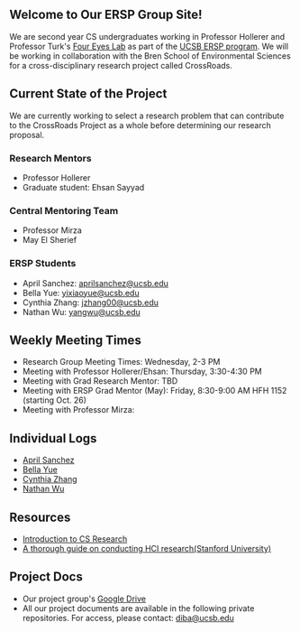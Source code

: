 ## Welcome to Our ERSP Group Site!

We are second year CS undergraduates working in Professor Hollerer and Professor Turk's [Four Eyes Lab](http://ilab.cs.ucsb.edu/) as part of the [UCSB ERSP program](https://sites.google.com/site/erspucsb/home). We will be working in collaboration with the Bren School of Environmental Sciences for a cross-disciplinary research project called CrossRoads. 

## Current State of the Project
We are currently working to select a research problem that can contribute to the CrossRoads Project as a whole before determining our research proposal. 

### Research Mentors
* Professor Hollerer
* Graduate student: Ehsan Sayyad

### Central Mentoring Team
* Professor Mirza
* May El Sherief 

### ERSP Students
* April Sanchez: aprilsanchez@ucsb.edu
* Bella Yue: yixiaoyue@ucsb.edu
* Cynthia Zhang: jzhang00@ucsb.edu
* Nathan Wu: yangwu@ucsb.edu  


## Weekly Meeting Times

* Research Group Meeting Times: Wednesday, 2-3 PM
* Meeting with Professor Hollerer/Ehsan: Thursday, 3:30-4:30 PM
* Meeting with Grad Research Mentor: TBD
* Meeting with ERSP Grad Mentor (May): Friday, 8:30-9:00 AM HFH 1152 (starting Oct. 26)
* Meeting with Professor Mirza:


## Individual Logs

* [April Sanchez](https://github.com/ucsb-ersp-2018/hci-aprils-research-log)
* [Bella Yue](https://github.com/ucsb-ersp-2018/hci-bellay-research-log)
* [Cynthia Zhang](https://github.com/ucsb-ersp-2018/hci-cynthiaz-research-log)
* [Nathan Wu](https://github.com/ucsb-ersp-2018/hci-nathanw-research-log)


## Resources

* [Introduction to CS Research](https://sites.google.com/site/erspucsb/home)
* [A thorough guide on conducting HCI research(Stanford University)](https://hci.stanford.edu/courses/cs376/2013/) 

## Project Docs

* Our project group's [Google Drive](https://drive.google.com/drive/folders/1PBM4ZLN9wgPmemLYtUJdgQPpu_hBRtGY?usp=sharing)
* All our project documents are available in the following private repositories. For access, please contact: diba@ucsb.edu  
